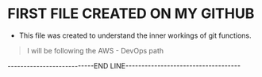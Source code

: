 # FIRST FILE CREATED ON MY GITHUB

* This file was created to understand the inner workings of git functions.
 > I will be following the AWS - DevOps path


















---------------------------END LINE------------------------------------

